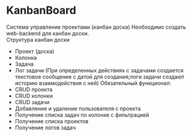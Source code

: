 # KanbanBoard
Система управление проектами (канбан доска)
Необходимо создать web-backend для канбан доски.  
Структура канбан доски
 - Проект (доска)
 - Колонка
 - Задача
 - Лог задачи (При определенных действиях с задачами создается текстовое сообщение с датой для создания;логи задачи создают историю взаимодействия с ней)
Обязательный функционал:
 - CRUD проекта
 - CRUD колонки
 - CRUD задачи
 - Добавление и удаление пользователя с проекта
 - Получение списка задач по колонке с фильтрацией
 - Получение списка проектов
 - Получение логов задач
